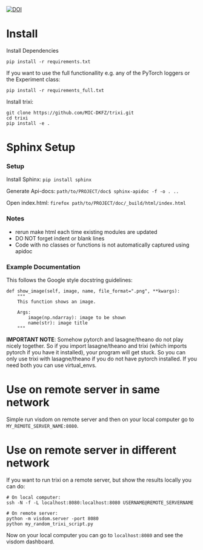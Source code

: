 [![DOI](https://zenodo.org/badge/134823632.svg)](https://zenodo.org/badge/latestdoi/134823632)

# Install
Install Dependencies
```
pip install -r requirements.txt
```

If you want to use the full functionallity e.g. any of the PyTorch loggers or the Experiment class:
```
pip install -r requirements_full.txt
```

Install trixi:
```
git clone https://github.com/MIC-DKFZ/trixi.git
cd trixi
pip install -e .
```

# Sphinx Setup

### Setup

Install Sphinx:
`pip install sphinx`

Generate Api-docs:
`path/to/PROJECT/doc$ sphinx-apidoc -f -o . ..`

Open index.html:
`firefox path/to/PROJECT/doc/_build/html/index.html`

### Notes
* rerun make html each time existing modules are updated
* DO NOT forget indent or blank lines
* Code with no classes or functions is not automatically captured using apidoc


### Example Documentation

This follows the Google style docstring guidelines:

	def show_image(self, image, name, file_format=".png", **kwargs):
        """
        This function shows an image.

        Args:
            image(np.ndarray): image to be shown
            name(str): image title
        """


**IMPORTANT NOTE**: Somehow pytorch and lasagne/theano do not play nicely together. So if you
import lasagne/theano and trixi (which imports pytorch if you have it installed),
your program will get stuck. So you can only use trixi with lasagne/theano if you do not
have pytorch installed. If you need both you can use virtual_envs.

# Use on remote server in same network
Simple run visdom on remote server and then on your local computer go to `MY_REMOTE_SERVER_NAME:8080`.

# Use on remote server in different network

If you want to run trixi on a remote server, but show the results locally
you can do:

```
# On local computer:
ssh -N -f -L localhost:8080:localhost:8080 USERNAME@REMOTE_SERVERNAME

# On remote server:
python -m visdom.server -port 8080
python my_random_trixi_script.py
```

Now on your local computer you can go to `localhost:8080` and see the visdom dashboard.
